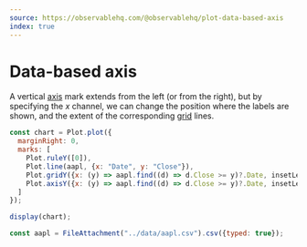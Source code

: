 ```yaml
---
source: https://observablehq.com/@observablehq/plot-data-based-axis
index: true
---
```


# Data-based axis

A vertical [axis](https://observablehq.com/plot/marks/axis) mark extends from the left (or from the right), but by specifying the _x_ channel, we can change the position where the labels are shown, and the extent of the corresponding [grid](https://observablehq.com/plot/marks/grid) lines.

```js echo
const chart = Plot.plot({
  marginRight: 0,
  marks: [
    Plot.ruleY([0]),
    Plot.line(aapl, {x: "Date", y: "Close"}),
    Plot.gridY({x: (y) => aapl.find((d) => d.Close >= y)?.Date, insetLeft: -6}),
    Plot.axisY({x: (y) => aapl.find((d) => d.Close >= y)?.Date, insetLeft: -6, textStroke: "var(--theme-background)"})
  ]
});

display(chart);
```

```js echo
const aapl = FileAttachment("../data/aapl.csv").csv({typed: true});
```

